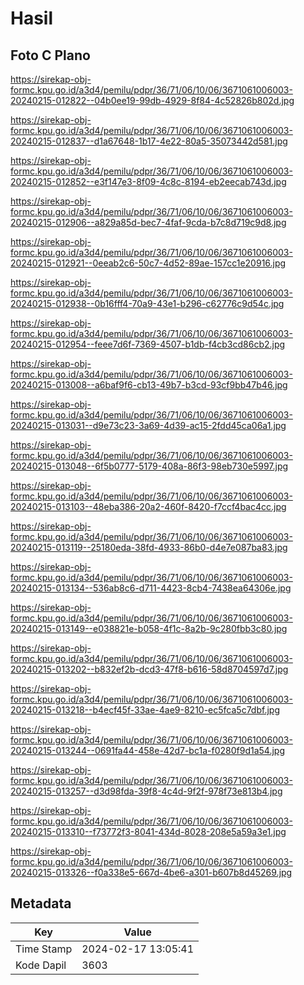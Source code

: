# Hasil

## Foto C Plano

https://sirekap-obj-formc.kpu.go.id/a3d4/pemilu/pdpr/36/71/06/10/06/3671061006003-20240215-012822--04b0ee19-99db-4929-8f84-4c52826b802d.jpg

https://sirekap-obj-formc.kpu.go.id/a3d4/pemilu/pdpr/36/71/06/10/06/3671061006003-20240215-012837--d1a67648-1b17-4e22-80a5-35073442d581.jpg

https://sirekap-obj-formc.kpu.go.id/a3d4/pemilu/pdpr/36/71/06/10/06/3671061006003-20240215-012852--e3f147e3-8f09-4c8c-8194-eb2eecab743d.jpg

https://sirekap-obj-formc.kpu.go.id/a3d4/pemilu/pdpr/36/71/06/10/06/3671061006003-20240215-012906--a829a85d-bec7-4faf-9cda-b7c8d719c9d8.jpg

https://sirekap-obj-formc.kpu.go.id/a3d4/pemilu/pdpr/36/71/06/10/06/3671061006003-20240215-012921--0eeab2c6-50c7-4d52-89ae-157cc1e20916.jpg

https://sirekap-obj-formc.kpu.go.id/a3d4/pemilu/pdpr/36/71/06/10/06/3671061006003-20240215-012938--0b16fff4-70a9-43e1-b296-c62776c9d54c.jpg

https://sirekap-obj-formc.kpu.go.id/a3d4/pemilu/pdpr/36/71/06/10/06/3671061006003-20240215-012954--feee7d6f-7369-4507-b1db-f4cb3cd86cb2.jpg

https://sirekap-obj-formc.kpu.go.id/a3d4/pemilu/pdpr/36/71/06/10/06/3671061006003-20240215-013008--a6baf9f6-cb13-49b7-b3cd-93cf9bb47b46.jpg

https://sirekap-obj-formc.kpu.go.id/a3d4/pemilu/pdpr/36/71/06/10/06/3671061006003-20240215-013031--d9e73c23-3a69-4d39-ac15-2fdd45ca06a1.jpg

https://sirekap-obj-formc.kpu.go.id/a3d4/pemilu/pdpr/36/71/06/10/06/3671061006003-20240215-013048--6f5b0777-5179-408a-86f3-98eb730e5997.jpg

https://sirekap-obj-formc.kpu.go.id/a3d4/pemilu/pdpr/36/71/06/10/06/3671061006003-20240215-013103--48eba386-20a2-460f-8420-f7ccf4bac4cc.jpg

https://sirekap-obj-formc.kpu.go.id/a3d4/pemilu/pdpr/36/71/06/10/06/3671061006003-20240215-013119--25180eda-38fd-4933-86b0-d4e7e087ba83.jpg

https://sirekap-obj-formc.kpu.go.id/a3d4/pemilu/pdpr/36/71/06/10/06/3671061006003-20240215-013134--536ab8c6-d711-4423-8cb4-7438ea64306e.jpg

https://sirekap-obj-formc.kpu.go.id/a3d4/pemilu/pdpr/36/71/06/10/06/3671061006003-20240215-013149--e038821e-b058-4f1c-8a2b-9c280fbb3c80.jpg

https://sirekap-obj-formc.kpu.go.id/a3d4/pemilu/pdpr/36/71/06/10/06/3671061006003-20240215-013202--b832ef2b-dcd3-47f8-b616-58d8704597d7.jpg

https://sirekap-obj-formc.kpu.go.id/a3d4/pemilu/pdpr/36/71/06/10/06/3671061006003-20240215-013218--b4ecf45f-33ae-4ae9-8210-ec5fca5c7dbf.jpg

https://sirekap-obj-formc.kpu.go.id/a3d4/pemilu/pdpr/36/71/06/10/06/3671061006003-20240215-013244--0691fa44-458e-42d7-bc1a-f0280f9d1a54.jpg

https://sirekap-obj-formc.kpu.go.id/a3d4/pemilu/pdpr/36/71/06/10/06/3671061006003-20240215-013257--d3d98fda-39f8-4c4d-9f2f-978f73e813b4.jpg

https://sirekap-obj-formc.kpu.go.id/a3d4/pemilu/pdpr/36/71/06/10/06/3671061006003-20240215-013310--f73772f3-8041-434d-8028-208e5a59a3e1.jpg

https://sirekap-obj-formc.kpu.go.id/a3d4/pemilu/pdpr/36/71/06/10/06/3671061006003-20240215-013326--f0a338e5-667d-4be6-a301-b607b8d45269.jpg


## Metadata

| Key        | Value               |
| ---------- | ------------------- |
| Time Stamp | 2024-02-17 13:05:41 |
| Kode Dapil | 3603                |



